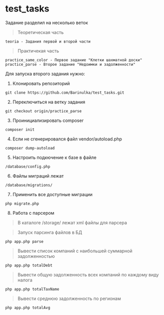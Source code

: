 # test_tasks

Задание разделил на несколько веток

>Теоретическая часть 
```
teoria - Задания первой и второй части
```
>Практичекая часть
```
practice_same_color - Первое задание "Клетки шахматной доски"
practice_parse - Второе задание "Недоимки и задолженности"
```

Для запуска второго задания нужно:

1. Клонировать репозиторий
```
git clone https://github.com/Barinulka/test_tasks.git
```
2. Переключиться на ветку задания
```
git checkout origin/practice_parse
```
3. Проинициализировать composer
```
composer init
```
4. Если не сгенерировался файл vendor/autoload.php
```
composer dump-autoload
```
5. Настроить подкючение к базе в файле
```
/database/config.php
```
6. Файлы миграций лежат
```
/database/migrations/
```
7. Применить все доступные миграции
```
php migrate.php
```
8. Работа с парсером
> В каталоге /storage/ лежат xml файлы для парсера

> Запуск парсинга файлов в БД
```
php app.php parse 
```
> Вывести список компаний с наибольшей суммарной задолженностью
```
php app.php totalDebt 
```
> Вывести общую задолженность всех компаний по каждому виду налога
```
php app.php totalTaxName 
```
> Вывести среднюю задолженность по регионам
```
php app.php totalAvg 
```
